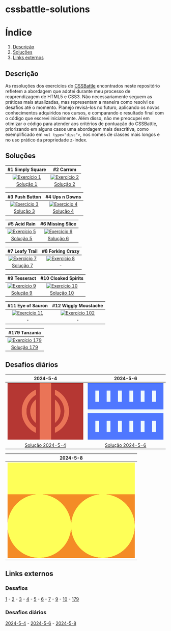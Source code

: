 # cssbattle-solutions

# Índice
1. [Descrição](#Descrição)
2. [Soluções](#Soluções)
3. [Links externos](#Links-externos)

## Descrição

As resoluções dos exercícios do [CSSBattle](https://cssbattle.dev) encontrados neste repositório refletem a abordagem que adotei durante meu processo de reaprendizagem de HTML5 e CSS3. Não necessariamente seguem as práticas mais atualizadas, mas representam a maneira como resolvi os desafios até o momento. Planejo revisá-los no futuro, aplicando os novos conhecimentos adquiridos nos cursos, e comparando o resultado final com o código que escrevi inicialmente. Além disso, não me preocupei em otimizar o código para atender aos critérios de pontuação do CSSBattle, priorizando em alguns casos uma abordagem mais descritiva, como exemplificado em  `<ul type="disc">`, nos nomes de classes mais longos e no uso prático da propriedade z-index.

## Soluções

| #1 Simply Square | #2 Carrom |
|:---:|:---:|
|[![Exercício 1](https://cssbattle.dev/targets/1.png "Exercício 1")](/solutions/001.md)|[![Exercício 2](https://cssbattle.dev/targets/2.png "Exercício 2")](/solutions/002.md)|
|[Solução 1](/solutions/001.md)|[Solução 2](/solutions/002.md)|

| #3 Push Button | #4 Ups n Downs |
|:---:|:---:|
|[![Exercício 3](https://cssbattle.dev/targets/3.png "Exercício 3")](/solutions/003.md)|[![Exercício 4](https://cssbattle.dev/targets/4.png "Exercício 4")](/solutions/004.md)|
|[Solução 3](/solutions/003.md)|[Solução 4](/solutions/004.md)|

| #5 Acid Rain | #6 Missing Slice |
|:---:|:---:|
|[![Exercício 5](https://cssbattle.dev/targets/5.png "Exercício 5")](/solutions/005.md)|[![Exercício 6](https://cssbattle.dev/targets/6.png "Exercício 6")](/solutions/006.md)|
|[Solução 5](/solutions/005.md)|[Solução 6](/solutions/006.md)|

| #7 Leafy Trail | #8 Forking Crazy |
|:---:|:---:|
|[![Exercício 7](https://cssbattle.dev/targets/7.png "Exercício 7")](/solutions/007.md)|[![Exercício 8](https://cssbattle.dev/targets/8.png "Exercício 8")](#)|
|[Solução 7](/solutions/007.md)|-|

| #9 Tesseract | #10 Cloaked Spirits |
|:---:|:---:|
|[![Exercício 9](https://cssbattle.dev/targets/9.png "Exercício 9")](/solutions/009.md)|[![Exercício 10](https://cssbattle.dev/targets/10.png "Exercício 10")](/solutions/010.md)|
|[Solução 9](/solutions/009.md)|[Solução 10](/solutions/010.md)|

| #11 Eye of Sauron | #12 Wiggly Moustache |
|:---:|:---:|
|[![Exercício 11](https://cssbattle.dev/targets/11.png "Exercício 11")](#)|[![Exercício 102](https://cssbattle.dev/targets/12.png "Exercício 12")](#)|
|-|-|

| #179 Tanzania |
|:---:|
|[![Exercício 179](https://cssbattle.dev/targets/179.png "Exercício 179")](/solutions/179.md)|
|[Solução 179](/solutions/179.md)|

## Desafios diários

| 2024-5-4 | 2024-5-6 |
|:---:|:---:|
|[![Exercício 2024-5-4](daily-solutions/media/2024-5-4.png "Exercício 2024-5-4")](/daily-solutions/2024-5-4.md)|[![Exercício 2024-5-6](daily-solutions/media/2024-5-6.png "Exercício 2024-5-6")](/daily-solutions/2024-5-6.md)|
|[Solução 2024-5-4](/daily-solutions/2024-5-4.md)|[Solução 2024-5-6](/daily-solutions/2024-5-6.md)|

| 2024-5-8 |
|:---:|
|[![Exercício 2024-5-8](daily-solutions/media/2024-5-8.png "Exercício 2024-5-8")](/daily-solutions/2024-5-8.md)|

## Links externos

### Desafios

[1](https://cssbattle.dev/play/1) - [2](https://cssbattle.dev/play/2) - [3](https://cssbattle.dev/play/3) - [4](https://cssbattle.dev/play/4) - [5](https://cssbattle.dev/play/5) - [6](https://cssbattle.dev/play/6) - [7](https://cssbattle.dev/play/7) - [9](https://cssbattle.dev/play/9) - [10](https://cssbattle.dev/play/10) - [179](https://cssbattle.dev/play/179)

### Desafios diários

[2024-5-4](https://cssbattle.dev/play/ghUrkXXqFvlph4Xk4xc3) - [2024-5-6](https://cssbattle.dev/play/5tiRRNpBoJHnfJJ0N5Wy) - [2024-5-8](https://cssbattle.dev/play/0gAh1NOCyXjYd1ICIiaB)